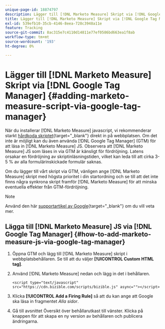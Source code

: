 ```yaml
---
unique-page-id: 18874797
description: Lägger till [!DNL Marketo Measure] Skript via [!DNL Google Tag Manager] - [!DNL Marketo Measure] - Produktdokumentation
title: Lägger till [!DNL Marketo Measure] Skript via [!DNL Google Tag Manager]
exl-id: 539efb10-35cb-4146-8eea-728c3948a11e
feature: Tracking
source-git-commit: 8ac315e7c4110d14811e77ef0586bd663ea1f8ab
workflow-type: tm+mt
source-wordcount: '193'
ht-degree: 0%

---
```


# Lägger till [!DNL Marketo Measure] Skript via [!DNL Google Tag Manager] {#adding-marketo-measure-script-via-google-tag-manager}

När du installerar [!DNL Marketo Measure] javascript, vi rekommenderar starkt [hårdkoda skriptet](/help/marketo-measure-tracking/setting-up-tracking/adding-marketo-measure-script.md){target="_blank"} direkt in på webbplatsen. Om det inte är möjligt kan du även använda [!DNL Google Tag Manager] (GTM) för att läsa in [!DNL Marketo Measure] JS. Observera att [!DNL Marketo Measure] JS som läses in via GTM är känsligt för fördröjning. Latens orsakar en fördröjning av skriptinläsningstiden, vilket kan leda till att cirka 3-5 % av alla formulärinskickade formulär saknas.

Om du lägger till vårt skript via GTM, vänligen ange [!DNL Marketo Measure] skript med högsta prioritet i din startordning och se till att det inte finns några synkrona skript framför [!DNL Marketo Measure] för att minska eventuella effekter från GTM-fördröjning.

>[!NOTE]
>
>Använd den här [supportartikel av Google](https://support.google.com/tagmanager/answer/2772421?hl=en){target="_blank"} om du vill veta mer.

## Lägga till [!DNL Marketo Measure] JS via [!DNL Google Tag Manager] {#how-to-add-marketo-measure-js-via-google-tag-manager}

1. Öppna GTM och lägg till [!DNL Marketo Measure] skript i webbplatsbehållaren. Se till att du väljer **[!UICONTROL Custom HTML tag]**.

1. Använd [!DNL Marketo Measure] nedan och lägg in det i behållaren.

   `<script type="text/javascript" src="https://cdn.bizible.com/scripts/bizible.js" async=""></script>`

1. Klicka **[!UICONTROL Add a Firing Rule]** så att du kan ange att Google ska läsa in fragmentet *Alla sidor*.

1. Gå till avsnittet Översikt över behållarutkast till vänster. Klicka på knappen för att skapa en ny version av behållaren och publicera ändringarna.
